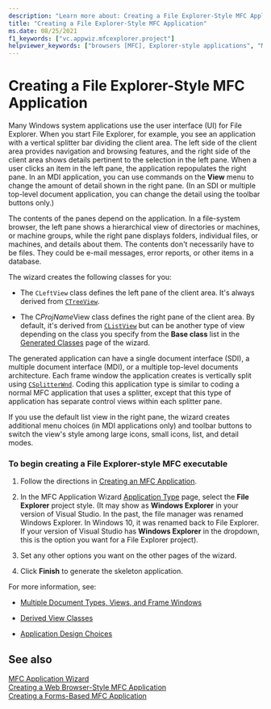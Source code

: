 ```yaml
---
description: "Learn more about: Creating a File Explorer-Style MFC Application"
title: "Creating a File Explorer-Style MFC Application"
ms.date: 08/25/2021
f1_keywords: ["vc.appwiz.mfcexplorer.project"]
helpviewer_keywords: ["browsers [MFC], Explorer-style applications", "MFC applications [MFC], Windows Explorer-style", "Explorer-style applications [MFC], creating"]
---
```

# Creating a File Explorer-Style MFC Application

Many Windows system applications use the user interface (UI) for File Explorer. When you start File Explorer, for example, you see an application with a vertical splitter bar dividing the client area. The left side of the client area provides navigation and browsing features, and the right side of the client area shows details pertinent to the selection in the left pane. When a user clicks an item in the left pane, the application repopulates the right pane. In an MDI application, you can use commands on the **View** menu to change the amount of detail shown in the right pane. (In an SDI or multiple top-level document application, you can change the detail using the toolbar buttons only.)

The contents of the panes depend on the application. In a file-system browser, the left pane shows a hierarchical view of directories or machines, or machine groups, while the right pane displays folders, individual files, or machines, and details about them. The contents don't necessarily have to be files. They could be e-mail messages, error reports, or other items in a database.

The wizard creates the following classes for you:

- The `CLeftView` class defines the left pane of the client area. It's always derived from [`CTreeView`](../../mfc/reference/ctreeview-class.md).

- The C*ProjName*View class defines the right pane of the client area. By default, it's derived from [`CListView`](../../mfc/reference/clistview-class.md) but can be another type of view depending on the class you specify from the **Base class** list in the [Generated Classes](../../mfc/reference/generated-classes-mfc-application-wizard.md) page of the wizard.

The generated application can have a single document interface (SDI), a multiple document interface (MDI), or a multiple top-level documents architecture. Each frame window the application creates is vertically split using [`CSplitterWnd`](../../mfc/reference/csplitterwnd-class.md). Coding this application type is similar to coding a normal MFC application that uses a splitter, except that this type of application has separate control views within each splitter pane.

If you use the default list view in the right pane, the wizard creates additional menu choices (in MDI applications only) and toolbar buttons to switch the view's style among large icons, small icons, list, and detail modes.

### To begin creating a File Explorer-style MFC executable

1. Follow the directions in [Creating an MFC Application](../../mfc/reference/creating-an-mfc-application.md).

1. In the MFC Application Wizard [Application Type](../../mfc/reference/application-type-mfc-application-wizard.md) page, select the **File Explorer** project style.  (It may show as **Windows Explorer** in your version of Visual Studio. In the past, the file manager was renamed Windows Explorer. In Windows 10, it was renamed back to File Explorer. If your version of Visual Studio has **Windows Explorer** in the dropdown, this is the option you want for a File Explorer project).

1. Set any other options you want on the other pages of the wizard.

1. Click **Finish** to generate the skeleton application.

For more information, see:

- [Multiple Document Types, Views, and Frame Windows](../../mfc/multiple-document-types-views-and-frame-windows.md)

- [Derived View Classes](../../mfc/derived-view-classes-available-in-mfc.md)

- [Application Design Choices](../../mfc/application-design-choices.md)

## See also

[MFC Application Wizard](../../mfc/reference/mfc-application-wizard.md)<br/>
[Creating a Web Browser-Style MFC Application](../../mfc/reference/creating-a-web-browser-style-mfc-application.md)<br/>
[Creating a Forms-Based MFC Application](../../mfc/reference/creating-a-forms-based-mfc-application.md)
